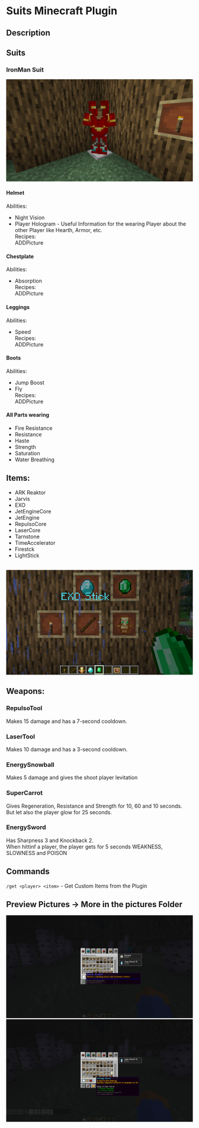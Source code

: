 # Suits Minecraft Plugin
## Description

## Suits
### IronMan Suit
<img src="pictures/ironman_suit.png">

#### Helmet
Abilities:
- Night Vision
- Player Hologram - Useful Information for the wearing Player about the other Player like Hearth, Armor, etc. <br>
Recipes: <br>
ADDPicture
#### Chestplate
Abilities:
- Absorption <br>
Recipes: <br>
ADDPicture
#### Leggings
Abilities:
- Speed <br>
Recipes: <br>
ADDPicture
#### Boots
Abilities:
- Jump Boost
- Fly <br>
Recipes: <br>
ADDPicture
#### All Parts wearing
- Fire Resistance
- Resistance
- Haste
- Strength
- Saturation
- Water Breathing

## Items:
- ARK Reaktor
- Jarvis
- EXO
- JetEngineCore
- JetEngine
- RepulsoCore
- LaserCore
- Tarnstone
- TimeAccelerator
- Firestck
- LightStick
<br>
<img src="pictures/AllItems_5.png">

## Weapons:
### RepulsoTool
Makes 15 damage and has a 7-second cooldown. <br>
### LaserTool
Makes 10 damage and has a 3-second cooldown. <br>
### EnergySnowball
Makes 5 damage and gives the shoot player levitation <br>
### SuperCarrot
Gives Regeneration, Resistance and Strength for 10, 60 and 10 seconds. <br>
But let also the player glow for 25 seconds. <br>
### EnergySword
Has Sharpness 3 and Knockback 2. <br>
When hittinf a player, the player gets for 5 seconds WEAKNESS, SLOWNESS and POISON <br>

## Commands
``/get <player> <item>`` - Get Custom Items from the Plugin

## Preview Pictures -> More in the pictures Folder
<img src="pictures/2024-08-27_10.27.47.png">
<img src="pictures/2024-08-27_10.27.52.png">